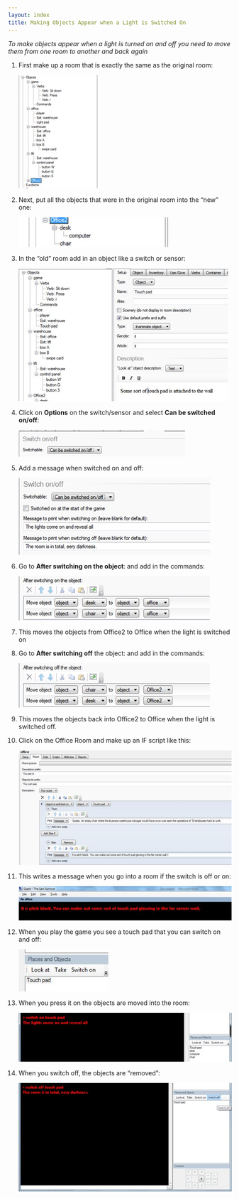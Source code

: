 ```yaml
---
layout: index
title: Making Objects Appear when a Light is Switched On
---
```


*To make objects appear when a light is turned on and off you need to move them from one room to another and back again*

1. First make up a room that is exactly the same as the original room:
     
     ![](Hsobjectappear1.jpg)

2. Next, put all the objects that were in the original room into the “new” one:
     
     ![](Hsobjectappear2.jpg)

3. In the “old” room add in an object like a switch or sensor:

     ![](Hsobjectappear3.jpg)

4. Click on **Options** on the switch/sensor and select **Can be switched on/off**:

     ![](Hsobjectappear4.jpg)

5. Add a message when switched on and off:

     ![](Hsobjectappear5.jpg)

6. Go to **After switching on the object**: and add in the commands:

     ![](Hsobjectappear6.jpg)

7. This moves the objects from Office2 to Office when the light is switched on

8. Go to **After switching off** the object: and add in the commands:

     ![](Hsobjectappear7.jpg)

9. This moves the objects back into Office2 to Office when the light is switched off.

10. Click on the Office Room and make up an IF script like this:

     ![](Hsobjectappear8.jpg)     

11. This writes a message when you go into a room if the switch is off or on:

     ![](Hsobjectappear9.jpg)

12. When you play the game you see a touch pad that you can switch on and off:

     ![](Hsobjectappear10.jpg)

13. When you press it on the objects are moved into the room:

     ![](Hsobjectappear11.jpg)

14. When you switch off, the objects are “removed”:

     ![](Hsobjectappear12.jpg)
